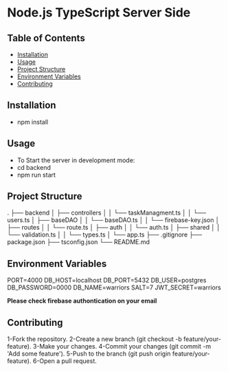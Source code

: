 # Node.js TypeScript Server Side

## Table of Contents

- [Installation](#installation)
- [Usage](#usage)
- [Project Structure](#project-structure)
- [Environment Variables](#environment-variables)
- [Contributing](#contributing)

## Installation
- npm install

## Usage
- To Start the server in development mode:
- cd backend
- npm run start

## Project Structure
.
├── backend
│   ├── controllers
│   │   └── taskManagment.ts
│   │   └── users.ts
│   ├── baseDAO
│   │   └── baseDAO.ts
│   │   └── firebase-key.json
│   ├── routes
│   │   └── route.ts
│   ├── auth
│   │   └── auth.ts
│   ├── shared
│   │   └── validation.ts
│   │   └── types.ts
│   └── app.ts
├── .gitignore
├── package.json
├── tsconfig.json
└── README.md


## Environment Variables

PORT=4000
DB_HOST=localhost
DB_PORT=5432
DB_USER=postgres
DB_PASSWORD=0000
DB_NAME=warriors
SALT=7
JWT_SECRET=warriors

**Please check firebase authontication on your email**


## Contributing
1-Fork the repository.
2-Create a new branch (git checkout -b feature/your-feature).
3-Make your changes.
4-Commit your changes (git commit -m 'Add some feature').
5-Push to the branch (git push origin feature/your-feature).
6-Open a pull request.

